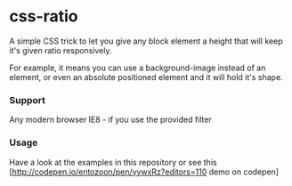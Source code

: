 # css-ratio

A simple CSS trick to let you give any block element a height that will keep it's given ratio responsively.

For example, it means you can use a background-image instead of an <img> element, or even an absolute positioned element and it will hold it's shape.

### Support
Any modern browser
IE8 - if you use the provided filter

### Usage
Have a look at the examples in this repository or see this [http://codepen.io/entozoon/pen/yywxRz?editors=110 demo on codepen]